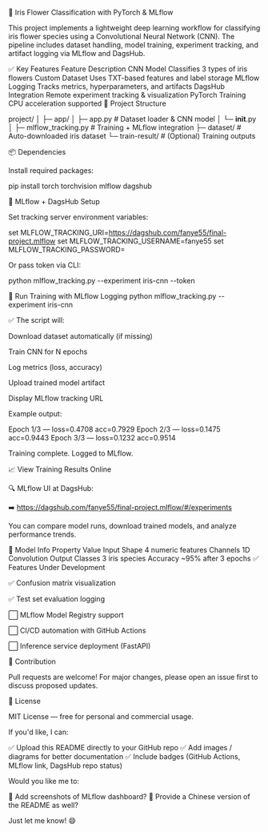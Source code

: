🌸 Iris Flower Classification with PyTorch & MLflow

This project implements a lightweight deep learning workflow for classifying iris flower species using a Convolutional Neural Network (CNN). The pipeline includes dataset handling, model training, experiment tracking, and artifact logging via MLflow and DagsHub.

✅ Key Features
Feature	Description
CNN Model	Classifies 3 types of iris flowers
Custom Dataset	Uses TXT-based features and label storage
MLflow Logging	Tracks metrics, hyperparameters, and artifacts
DagsHub Integration	Remote experiment tracking & visualization
PyTorch Training	CPU acceleration supported
📂 Project Structure

project/
│
├─ app/
│  ├─ app.py              # Dataset loader & CNN model
│  └─ __init__.py
│
├─ mlflow_tracking.py     # Training + MLflow integration
├─ dataset/               # Auto-downloaded iris dataset
└─ train-result/          # (Optional) Training outputs

📦 Dependencies

Install required packages:

pip install torch torchvision mlflow dagshub

🔗 MLflow + DagsHub Setup

Set tracking server environment variables:

set MLFLOW_TRACKING_URI=https://dagshub.com/fanye55/final-project.mlflow
set MLFLOW_TRACKING_USERNAME=fanye55
set MLFLOW_TRACKING_PASSWORD=<YOUR-PERSONAL-ACCESS-TOKEN>


Or pass token via CLI:

python mlflow_tracking.py --experiment iris-cnn --token <YOUR-TOKEN>

🚀 Run Training with MLflow Logging
python mlflow_tracking.py --experiment iris-cnn


✅ The script will:

Download dataset automatically (if missing)

Train CNN for N epochs

Log metrics (loss, accuracy)

Upload trained model artifact

Display MLflow tracking URL

Example output:

Epoch 1/3 — loss=0.4708 acc=0.7929
Epoch 2/3 — loss=0.1475 acc=0.9443
Epoch 3/3 — loss=0.1232 acc=0.9514

Training complete. Logged to MLflow.

📈 View Training Results Online

🔍 MLflow UI at DagsHub:

➡️ https://dagshub.com/fanye55/final-project.mlflow/#/experiments

You can compare model runs, download trained models, and analyze performance trends.

🧩 Model Info
Property	Value
Input Shape	4 numeric features
Channels	1D Convolution
Output Classes	3 iris species
Accuracy	~95% after 3 epochs
✅ Features Under Development

✅ Confusion matrix visualization

✅ Test set evaluation logging

⬜ MLflow Model Registry support

⬜ CI/CD automation with GitHub Actions

⬜ Inference service deployment (FastAPI)

🤝 Contribution

Pull requests are welcome!
For major changes, please open an issue first to discuss proposed updates.

📜 License

MIT License — free for personal and commercial usage.

If you'd like, I can:

✅ Upload this README directly to your GitHub repo
✅ Add images / diagrams for better documentation
✅ Include badges (GitHub Actions, MLflow link, DagsHub repo status)

Would you like me to:

📌 Add screenshots of MLflow dashboard?
📌 Provide a Chinese version of the README as well?

Just let me know! 😄
